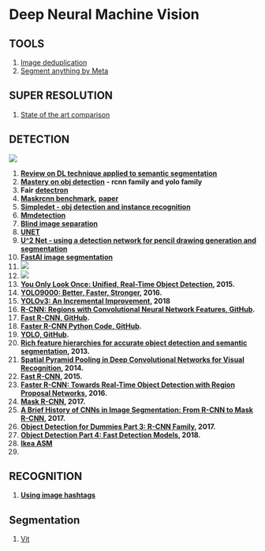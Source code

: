 # Deep Neural Machine Vision

## **TOOLS**

1. [Image deduplication](https://github.com/idealo/imagededup)
2. [Segment anything by Meta](https://segment-anything.com/demo)

## **SUPER RESOLUTION**

1. [State of the art comparison](http://www.wisdom.weizmann.ac.il/\~vision/zssr/)

## **DETECTION**

![](https://lh5.googleusercontent.com/Efe-9nD1W6Hes040DI2Zgm2lzh0vnkYVTB95hnK1rmv3DYtfbPt9Bia0iVnSV49xJRs8JYLggj7KvIRGZDpbz4melmLvp0uLwQ-F6wtCjHYwRKjD4rw7DH8p90Gqo-P4DZNpW8fH)

1. [**Review on DL technique applied to semantic segmentation**](https://arxiv.org/pdf/1704.06857.pdf)
2. [**Mastery on obj detection**](https://machinelearningmastery.com/object-recognition-with-deep-learning/) **- rcnn family and yolo family**
3. **Fair** [**detectron**](https://github.com/facebookresearch/Detectron)
4. [**Maskrcnn benchmark**](https://github.com/facebookresearch/maskrcnn-benchmark)**,** [**paper**](https://arxiv.org/abs/1703.06870)
5. [**Simpledet - obj detection and instance recognition**](https://github.com/TuSimple/simpledet)
6. [**Mmdetection**](https://github.com/open-mmlab/mmdetection?fbclid=IwAR1W0G-mhiNcCJk1YdnnFFozWY\_j9QUNQo9Qevfdj6\_PnnODfk-5iSWbMd0)
7. [**Blind image separation**](https://www.researchgate.net/publication/3938186\_Blind\_image\_separation\_through\_kurtosis\_maximization)
8. [**UNET**](https://heartbeat.fritz.ai/deep-learning-for-image-segmentation-u-net-architecture-ff17f6e4c1cf)
9. [**U^2 Net - using a detection network for pencil drawing generation and segmentation**](https://github.com/NathanUA/U-2-Net)
10. [**FastAI image segmentation**](https://gilberttanner.com/blog/fastai-image-segmentation)
11. ![](https://lh6.googleusercontent.com/0gWJVORnNeoeKD6j3fwo1HrA9W8SN2ZHUBkX8YdhLUomtniJ8tlattamydryookCJrL3Pu35a3xZUfOpkc3jXYBsm0gAkMZl5IxCg5nijzRSX80vwvethJRbWGK662LnMfLw4lcZ)
12. ![](https://lh5.googleusercontent.com/kn9eEm1IltsrjvpNUJsS9iZ0zgFynCyqA2kk4OCN9EjFRXKqeUrKlvv7UbfbvwPfQ-kz0fOn3kpUqnE3liGs71m9945BLBPmpeFtOdzCyp6FUhA-7\_AEjvzYnaDTXUnz-JEsbWHS)
13. [**You Only Look Once: Unified, Real-Time Object Detection**](https://arxiv.org/abs/1506.02640)**, 2015.**
14. [**YOLO9000: Better, Faster, Stronger**](https://arxiv.org/abs/1612.08242)**, 2016.**
15. [**YOLOv3: An Incremental Improvement**](https://arxiv.org/abs/1804.02767)**, 2018**
16. [**R-CNN: Regions with Convolutional Neural Network Features, GitHub**](https://github.com/rbgirshick/rcnn)**.**
17. [**Fast R-CNN, GitHub**](https://github.com/rbgirshick/fast-rcnn)**.**
18. [**Faster R-CNN Python Code, GitHub**](https://github.com/rbgirshick/py-faster-rcnn)**.**
19. [**YOLO, GitHub**](https://github.com/pjreddie/darknet/wiki/YOLO:-Real-Time-Object-Detection)**.**
20. [**Rich feature hierarchies for accurate object detection and semantic segmentation**](https://arxiv.org/abs/1311.2524)**, 2013.**
21. [**Spatial Pyramid Pooling in Deep Convolutional Networks for Visual Recognition**](https://arxiv.org/abs/1406.4729)**, 2014.**
22. [**Fast R-CNN**](https://arxiv.org/abs/1504.08083)**, 2015.**
23. [**Faster R-CNN: Towards Real-Time Object Detection with Region Proposal Networks**](https://arxiv.org/abs/1506.01497)**, 2016.**
24. [**Mask R-CNN**](https://arxiv.org/abs/1703.06870)**, 2017.**
25. [**A Brief History of CNNs in Image Segmentation: From R-CNN to Mask R-CNN**](https://blog.athelas.com/a-brief-history-of-cnns-in-image-segmentation-from-r-cnn-to-mask-r-cnn-34ea83205de4)**, 2017.**
26. [**Object Detection for Dummies Part 3: R-CNN Family**](https://lilianweng.github.io/lil-log/2017/12/31/object-recognition-for-dummies-part-3.html)**, 2017.**
27. [**Object Detection Part 4: Fast Detection Models**](https://lilianweng.github.io/lil-log/2018/12/27/object-detection-part-4.html)**, 2018.**
28. [**Ikea ASM**](https://ikeaasm.github.io/)
29.

## **RECOGNITION**

1. [**Using image hashtags**](https://engineering.fb.com/ml-applications/advancing-state-of-the-art-image-recognition-with-deep-learning-on-hashtags/)

## Segmentation

1. [Vit](https://dino-vit-features.github.io/)
